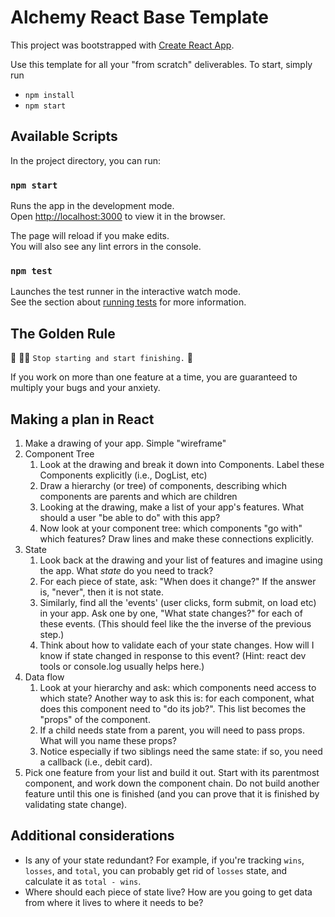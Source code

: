 # Alchemy React Base Template

This project was bootstrapped with [Create React App](https://github.com/facebook/create-react-app).

Use this template for all your "from scratch" deliverables. To start, simply run

- `npm install`
- `npm start`

## Available Scripts

In the project directory, you can run:

### `npm start`

Runs the app in the development mode.\
Open [http://localhost:3000](http://localhost:3000) to view it in the browser.

The page will reload if you make edits.\
You will also see any lint errors in the console.

### `npm test`

Launches the test runner in the interactive watch mode.\
See the section about [running tests](https://facebook.github.io/create-react-app/docs/running-tests) for more information.

## The Golden Rule

🦸 🦸‍♂️ `Stop starting and start finishing.` 🏁

If you work on more than one feature at a time, you are guaranteed to multiply your bugs and your anxiety.

## Making a plan in React

1. Make a drawing of your app. Simple "wireframe"
1. Component Tree
   1. Look at the drawing and break it down into Components. Label these Components explicitly (i.e., DogList, etc)
   1. Draw a hierarchy (or tree) of components, describing which components are parents and which are children
   1. Looking at the drawing, make a list of your app's features. What should a user "be able to do" with this app?
   1. Now look at your component tree: which components "go with" which features? Draw lines and make these connections explicitly.
1. State
   1. Look back at the drawing and your list of features and imagine using the app. What _state_ do you need to track?
   1. For each piece of state, ask: "When does it change?" If the answer is, "never", then it is not state.
   1. Similarly, find all the 'events' (user clicks, form submit, on load etc) in your app. Ask one by one, "What state changes?" for each of these events. (This should feel like the the inverse of the previous step.)
   1. Think about how to validate each of your state changes. How will I know if state changed in response to this event? (Hint: react dev tools or console.log usually helps here.)
1. Data flow
   1. Look at your hierarchy and ask: which components need access to which state? Another way to ask this is: for each component, what does this component need to "do its job?". This list becomes the "props" of the component.
   1. If a child needs state from a parent, you will need to pass props. What will you name these props?
   1. Notice especially if two siblings need the same state: if so, you need a callback (i.e., debit card).
1. Pick one feature from your list and build it out. Start with its parentmost component, and work down the component chain. Do not build another feature until this one is finished (and you can prove that it is finished by validating state change).

## Additional considerations

- Is any of your state redundant? For example, if you're tracking `wins`, `losses`, and `total`, you can probably get rid of `losses` state, and calculate it as `total - wins`.
- Where should each piece of state live? How are you going to get data from where it lives to where it needs to be?
